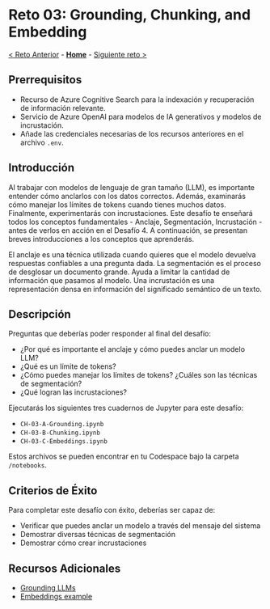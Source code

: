 # Reto 03: Grounding, Chunking, and Embedding

[< Reto Anterior](./Challenge-02.md) - **[Home](../README.md)** - [Siguiente reto >](./Challenge-04.md)


## Prerrequisitos

* Recurso de Azure Cognitive Search para la indexación y recuperación de información relevante.
* Servicio de Azure OpenAI para modelos de IA generativos y modelos de incrustación.
* Añade las credenciales necesarias de los recursos anteriores en el archivo `.env`.

## Introducción

Al trabajar con modelos de lenguaje de gran tamaño (LLM), es importante entender cómo anclarlos con los datos correctos. Además, examinarás cómo manejar los límites de tokens cuando tienes muchos datos. Finalmente, experimentarás con incrustaciones. Este desafío te enseñará todos los conceptos fundamentales - Anclaje, Segmentación, Incrustación - antes de verlos en acción en el Desafío 4. A continuación, se presentan breves introducciones a los conceptos que aprenderás.

El anclaje es una técnica utilizada cuando quieres que el modelo devuelva respuestas confiables a una pregunta dada.
La segmentación es el proceso de desglosar un documento grande. Ayuda a limitar la cantidad de información que pasamos al modelo.
Una incrustación es una representación densa en información del significado semántico de un texto.

## Descripción

Preguntas que deberías poder responder al final del desafío:

- ¿Por qué es importante el anclaje y cómo puedes anclar un modelo LLM?
- ¿Qué es un límite de tokens?
- ¿Cómo puedes manejar los límites de tokens? ¿Cuáles son las técnicas de segmentación?
- ¿Qué logran las incrustaciones?

Ejecutarás los siguientes tres cuadernos de Jupyter para este desafío:

* `CH-03-A-Grounding.ipynb`
* `CH-03-B-Chunking.ipynb`
* `CH-03-C-Embeddings.ipynb`

Estos archivos se pueden encontrar en tu Codespace bajo la carpeta `/notebooks`.


## Criterios de Éxito

Para completar este desafío con éxito, deberías ser capaz de:
- Verificar que puedes anclar un modelo a través del mensaje del sistema
- Demostrar diversas técnicas de segmentación
- Demostrar cómo crear incrustaciones

## Recursos Adicionales

* [Grounding LLMs](https://techcommunity.microsoft.com/t5/fasttrack-for-azure/grounding-llms/ba-p/3843857)
* [Embeddings example](https://github.com/openai/openai-cookbook/blob/main/examples/Embedding_Wikipedia_articles_for_search.ipynb)
  

